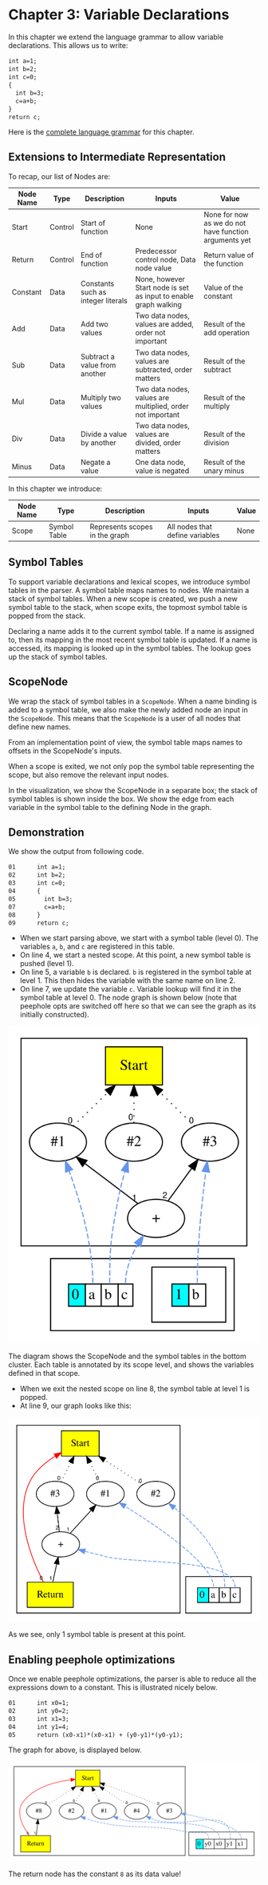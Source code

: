 # Chapter 3: Variable Declarations

In this chapter we extend the language grammar to allow variable declarations. This allows us to write:

```
int a=1;
int b=2;
int c=0;
{
  int b=3;
  c=a+b;
}
return c;
```

Here is the [complete language grammar](docs/03-grammar.md) for this chapter.

## Extensions to Intermediate Representation

To recap, our list of Nodes are:

| Node Name | Type    | Description                        | Inputs                                                           | Value                                                 |
|-----------|---------|------------------------------------|------------------------------------------------------------------|-------------------------------------------------------|
| Start     | Control | Start of function                  | None                                                             | None for now as we do not have function arguments yet |
| Return    | Control | End of function                    | Predecessor control node, Data node value                        | Return value of the function                          |
| Constant  | Data    | Constants such as integer literals | None, however Start node is set as input to enable graph walking | Value of the constant                                 |
| Add       | Data    | Add two values                     | Two data nodes, values are added, order not important            | Result of the add operation                           |
| Sub       | Data    | Subtract a value from another      | Two data nodes, values are subtracted, order matters             | Result of the subtract                                |
| Mul       | Data    | Multiply two values                | Two data nodes, values are multiplied, order not important       | Result of the multiply                                |
| Div       | Data    | Divide a value by another          | Two data nodes, values are divided, order matters                | Result of the division                                |
| Minus     | Data    | Negate a value                     | One data node, value is negated                                  | Result of the unary minus                             |

In this chapter we introduce:

| Node Name | Type         | Description                    | Inputs                          | Value |
|-----------|--------------|--------------------------------|---------------------------------|-------|
| Scope     | Symbol Table | Represents scopes in the graph | All nodes that define variables | None  |


## Symbol Tables

To support variable declarations and lexical scopes, we introduce symbol tables in the parser.
A symbol table maps names to nodes.
We maintain a stack of symbol tables.
When a new scope is created, we push a new symbol table to the stack, when scope exits, the topmost symbol table is popped
from the stack.

Declaring a name adds it to the current symbol table.
If a name is assigned to, then its mapping in the most recent symbol table is updated.
If a name is accessed, its mapping is looked up in the symbol tables. The lookup goes up the stack of symbol tables.

## ScopeNode

We wrap the stack of symbol tables in a `ScopeNode`. When a name binding is added to a symbol table,
we also make the newly added node an input in the `ScopeNode`. This means that the `ScopeNode` is a user of
all nodes that define new names.

From an implementation point of view, the symbol table maps names to offsets in the ScopeNode's inputs.

When a scope is exited, we not only pop the symbol table representing the scope, but also remove the relevant input nodes.

In the visualization, we show the ScopeNode in a separate box; the stack of symbol tables is shown inside
the box. We show the edge from each variable in the symbol table to the defining Node in the graph.

## Demonstration

We show the output from following code.

```
01      int a=1;
02      int b=2;
03      int c=0;
04      {
05        int b=3;
07        c=a+b;
08      }
09      return c;
```

* When we start parsing above, we start with a symbol table (level 0).
The variables `a`, `b`, and `c` are registered in this table.
* On line 4, we start a nested scope. At this point, a new symbol table is pushed (level 1).
* On line 5, a variable `b` is declared. `b` is registered in the symbol table at level 1. This then
hides the variable with the same name on line 2.
* On line 7, we update the variable `c`. Variable lookup will find it in the symbol table at level 0.
The node graph is shown below (note that peephole opts are switched off here so that we can
see the graph as its initially constructed).

![Graph1](./docs/03-graph1.svg)

The diagram shows the ScopeNode and the symbol tables in the bottom cluster.
Each table is annotated by its scope level, and shows the variables defined in that scope.

* When we exit the nested scope on line 8, the symbol table at level 1 is popped.
* At line 9, our graph looks like this:

![Graph2](./docs/03-graph2.svg)

As we see, only 1 symbol table is present at this point.

## Enabling peephole optimizations

Once we enable peephole optimizations, the parser is able to reduce all the expressions down to a
constant. This is illustrated nicely below.

```
01      int x0=1;
02      int y0=2;
03      int x1=3;
04      int y1=4;
05      return (x0-x1)*(x0-x1) + (y0-y1)*(y0-y1);
```

The graph for above, is displayed below.

![Graph2](./docs/03-graph3.svg)

The return node has the constant `8` as its data value!
